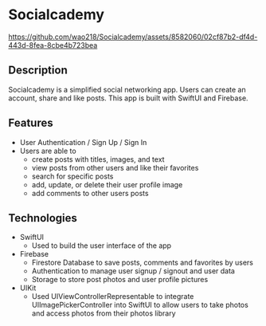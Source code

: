 #  Socialcademy


https://github.com/wao218/Socialcademy/assets/8582060/02cf87b2-df4d-443d-8fea-8cbe4b723bea


## Description
Socialcademy is a simplified social networking app. Users can create an account, share and like posts. This app is built with SwiftUI and Firebase.

## Features
* User Authentication / Sign Up / Sign In
* Users are able to
    - create posts with titles, images, and text
    - view posts from other users and like their favorites
    - search for specific posts
    - add, update, or delete their user profile image
    - add comments to other users posts

## Technologies
* SwiftUI 
    - Used to build the user interface of the app
* Firebase
    - Firestore Database to save posts, comments and favorites by users
    - Authentication to manage user signup / signout and user data
    - Storage to store post photos and user profile pictures
* UIKit
    - Used UIViewControllerRepresentable to integrate UIImagePickerController into SwiftUI to allow users to take photos and access photos from their photos library 



